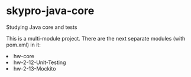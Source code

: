 # skypro-java-core
Studying Java core and tests

This is a multi-module project.
There are the next separate modules (with pom.xml) in it:
<br>
<li>   hw-core</li>
<li>   hw-2-12-Unit-Testing</li>
<li>   hw-2-13-Mockito</li>
